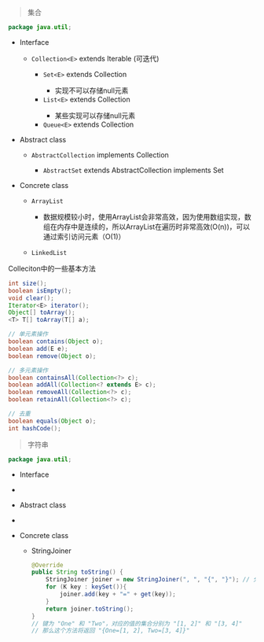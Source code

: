> 集合

```java
package java.util;
```

- Interface
  - `Collection<E>`  extends Iterable<E> (可迭代)
    - `Set<E>` extends Collection<E> 
      - 实现不可以存储null元素
    - `List<E>` extends Collection<E>
      - 某些实现可以存储null元素
    - `Queue<E>` extends Collection<E>
  
- Abstract class
  - `AbstractCollection`<E> implements Collection<E>
    - `AbstractSet`<E> extends AbstractCollection<E> implements Set<E>
  
- Concrete class

  - `ArrayList` 
    - 数据规模较小时，使用ArrayList会非常高效，因为使用数组实现，数组在内存中是连续的，所以ArrayList在遍历时非常高效(O(n))，可以通过索引访问元素（O(1)）
    
  - `LinkedList`

Colleciton中的一些基本方法

```java
int size();
boolean isEmpty();
void clear();
Iterator<E> iterator();
Object[] toArray();
<T> T[] toArray(T[] a);

// 单元素操作
boolean contains(Object o);
boolean add(E e);
boolean remove(Object o);

// 多元素操作
boolean containsAll(Collection<?> c);
boolean addAll(Collection<? extends E> c);
boolean removeAll(Collection<?> c);
boolean retainAll(Collection<?> c);

// 去重
boolean equals(Object o);
int hashCode();
```




> 字符串

```java
package java.util;
```

- Interface

- 

- Abstract class

- 

- Concrete class

  - StringJoiner

    ```java
    @Override
    public String toString() {
        StringJoiner joiner = new StringJoiner(", ", "{", "}"); // 分隔符，前缀，后缀
        for (K key : keySet()){
            joiner.add(key + "=" + get(key));
        }
        return joiner.toString();
    }
    // 键为 "One" 和 "Two"，对应的值的集合分别为 "[1, 2]" 和 "[3, 4]"
    // 那么这个方法将返回 "{One=[1, 2], Two=[3, 4]}"
    ```

